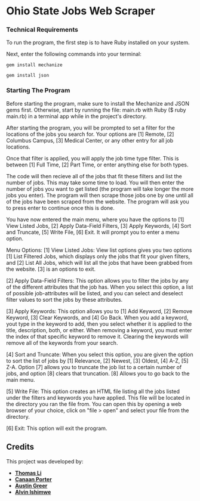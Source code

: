 # Ohio State Jobs Web Scraper

### Technical Requirements

To run the program, the first step is to have Ruby installed on your system.

Next, enter the following commands into your terminal:

```
gem install mechanize
```

```
gem install json
```

### Starting The Program

Before starting the program, make sure to install the Mechanize and JSON gems first. Otherwise, start by running the file: main.rb with Ruby ($ ruby main.rb) in a terminal app while in the project's directory.

After starting the program, you will be prompted to set a filter for the locations of the jobs you search for. Your options are [1] Remote, [2] Columbus Campus, [3] Medical Center, or any other entry for all job locations.

Once that filter is applied, you will apply the job time type filter. This is between [1] Full Time, [2] Part Time, or enter anything else for both types.

The code will then recieve all of the jobs that fit these filters and list the number of jobs. This may take some time to load. You will then enter the number of jobs you want to get listed (the program will take longer the more jobs you enter). The program will then scrape those jobs one by one until all of the jobs have been scraped from the website. The program will ask you to press enter to continue once this is done.

You have now entered the main menu, where you have the options to [1] View Listed Jobs, [2] Apply Data-Field Filters, [3] Apply Keywords, [4] Sort and Truncate, [5] Write File, [6] Exit. It will prompt you to enter a menu option.

Menu Options:
[1] View Listed Jobs:
View list options gives you two options [1] List Filtered Jobs, which displays only the jobs that fit your given filters, and [2] List All Jobs, which will list all the jobs that have been grabbed from the website. [3] is an options to exit.

[2] Apply Data-Field Filters:
This option allows you to filter the jobs by any of the different attributes that the job has. When you select this option, a list of possible job-attributes will be listed, and you can select and deselect filter values to sort the jobs by these attributes.

[3] Apply Keywords:
This option allows you to [1] Add Keyword, [2] Remove Keyword, [3] Clear Keywords, and [4] Go Back. When you add a keyword, yout type in the keyword to add, then you select whether it is applied to the title, description, both, or either. When removing a keyword, you must enter the index of that specific keyword to remove it. Clearing the keywords will remove all of the keywords from your search.

[4] Sort and Truncate:
When you select this option, you are given the option to sort the list of jobs by [1] Relevance, [2] Newest, [3] Oldest, [4] A-Z, [5] Z-A. Option [7] allows you to truncate the job list to a certain number of jobs, and option [8] clears that truncation. [8] Allows you to go back to the main menu.

[5] Write File:
This option creates an HTML file listing all the jobs listed under the filters and keywords you have applied. This file will be located in the directory you ran the file from. You can open this by opening a web browser of your choice, click on "file > open" and select your file from the directory.

[6] Exit:
This option will exit the program.

## Credits

This project was developed by:

- **[Thomas Li](https://github.com/li11315-osu)**
- **[Canaan Porter](https://github.com/CPort28)**
- **[Austin Greer](https://github.com/austin-OS)**
- **[Alvin Ishimwe](https://github.com/ai003)**

